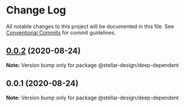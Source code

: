 # Change Log

All notable changes to this project will be documented in this file.
See [Conventional Commits](https://conventionalcommits.org) for commit guidelines.

## [0.0.2](/compare/v0.0.1...v0.0.2) (2020-08-24)

**Note:** Version bump only for package @stellar-design/deep-dependent





## 0.0.1 (2020-08-24)

**Note:** Version bump only for package @stellar-design/deep-dependent
